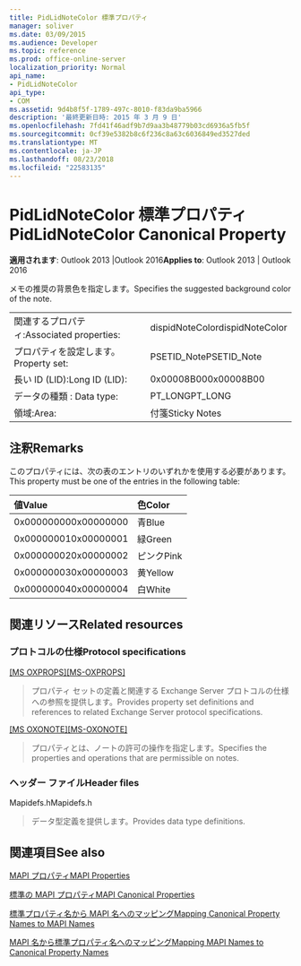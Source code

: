 ```yaml
---
title: PidLidNoteColor 標準プロパティ
manager: soliver
ms.date: 03/09/2015
ms.audience: Developer
ms.topic: reference
ms.prod: office-online-server
localization_priority: Normal
api_name:
- PidLidNoteColor
api_type:
- COM
ms.assetid: 9d4b8f5f-1789-497c-8010-f83da9ba5966
description: '最終更新日時: 2015 年 3 月 9 日'
ms.openlocfilehash: 7fd41f46adf9b7d9aa3b48779b03cd6936a5fb5f
ms.sourcegitcommit: 0cf39e5382b8c6f236c8a63c6036849ed3527ded
ms.translationtype: MT
ms.contentlocale: ja-JP
ms.lasthandoff: 08/23/2018
ms.locfileid: "22583135"
---
```

# <a name="pidlidnotecolor-canonical-property"></a><span data-ttu-id="1eb42-103">PidLidNoteColor 標準プロパティ</span><span class="sxs-lookup"><span data-stu-id="1eb42-103">PidLidNoteColor Canonical Property</span></span>

  
  
<span data-ttu-id="1eb42-104">**適用されます**: Outlook 2013 |Outlook 2016</span><span class="sxs-lookup"><span data-stu-id="1eb42-104">**Applies to**: Outlook 2013 | Outlook 2016</span></span> 
  
<span data-ttu-id="1eb42-105">メモの推奨の背景色を指定します。</span><span class="sxs-lookup"><span data-stu-id="1eb42-105">Specifies the suggested background color of the note.</span></span> 
  
|||
|:-----|:-----|
|<span data-ttu-id="1eb42-106">関連するプロパティ:</span><span class="sxs-lookup"><span data-stu-id="1eb42-106">Associated properties:</span></span>  <br/> |<span data-ttu-id="1eb42-107">dispidNoteColor</span><span class="sxs-lookup"><span data-stu-id="1eb42-107">dispidNoteColor</span></span>  <br/> |
|<span data-ttu-id="1eb42-108">プロパティを設定します。</span><span class="sxs-lookup"><span data-stu-id="1eb42-108">Property set:</span></span>  <br/> |<span data-ttu-id="1eb42-109">PSETID_Note</span><span class="sxs-lookup"><span data-stu-id="1eb42-109">PSETID_Note</span></span>  <br/> |
|<span data-ttu-id="1eb42-110">長い ID (LID):</span><span class="sxs-lookup"><span data-stu-id="1eb42-110">Long ID (LID):</span></span>  <br/> |<span data-ttu-id="1eb42-111">0x00008B00</span><span class="sxs-lookup"><span data-stu-id="1eb42-111">0x00008B00</span></span>  <br/> |
|<span data-ttu-id="1eb42-112">データの種類 : </span><span class="sxs-lookup"><span data-stu-id="1eb42-112">Data type:</span></span>  <br/> |<span data-ttu-id="1eb42-113">PT_LONG</span><span class="sxs-lookup"><span data-stu-id="1eb42-113">PT_LONG</span></span>  <br/> |
|<span data-ttu-id="1eb42-114">領域:</span><span class="sxs-lookup"><span data-stu-id="1eb42-114">Area:</span></span>  <br/> |<span data-ttu-id="1eb42-115">付箋</span><span class="sxs-lookup"><span data-stu-id="1eb42-115">Sticky Notes</span></span>  <br/> |
   
## <a name="remarks"></a><span data-ttu-id="1eb42-116">注釈</span><span class="sxs-lookup"><span data-stu-id="1eb42-116">Remarks</span></span>

<span data-ttu-id="1eb42-117">このプロパティには、次の表のエントリのいずれかを使用する必要があります。</span><span class="sxs-lookup"><span data-stu-id="1eb42-117">This property must be one of the entries in the following table:</span></span>
  
|<span data-ttu-id="1eb42-118">**値**</span><span class="sxs-lookup"><span data-stu-id="1eb42-118">**Value**</span></span>|<span data-ttu-id="1eb42-119">**色**</span><span class="sxs-lookup"><span data-stu-id="1eb42-119">**Color**</span></span>|
|:-----|:-----|
|<span data-ttu-id="1eb42-120">0x00000000</span><span class="sxs-lookup"><span data-stu-id="1eb42-120">0x00000000</span></span>  <br/> |<span data-ttu-id="1eb42-121">青</span><span class="sxs-lookup"><span data-stu-id="1eb42-121">Blue</span></span>  <br/> |
|<span data-ttu-id="1eb42-122">0x00000001</span><span class="sxs-lookup"><span data-stu-id="1eb42-122">0x00000001</span></span>  <br/> |<span data-ttu-id="1eb42-123">緑</span><span class="sxs-lookup"><span data-stu-id="1eb42-123">Green</span></span>  <br/> |
|<span data-ttu-id="1eb42-124">0x00000002</span><span class="sxs-lookup"><span data-stu-id="1eb42-124">0x00000002</span></span>  <br/> |<span data-ttu-id="1eb42-125">ピンク</span><span class="sxs-lookup"><span data-stu-id="1eb42-125">Pink</span></span>  <br/> |
|<span data-ttu-id="1eb42-126">0x00000003</span><span class="sxs-lookup"><span data-stu-id="1eb42-126">0x00000003</span></span>  <br/> |<span data-ttu-id="1eb42-127">黄</span><span class="sxs-lookup"><span data-stu-id="1eb42-127">Yellow</span></span>  <br/> |
|<span data-ttu-id="1eb42-128">0x00000004</span><span class="sxs-lookup"><span data-stu-id="1eb42-128">0x00000004</span></span>  <br/> |<span data-ttu-id="1eb42-129">白</span><span class="sxs-lookup"><span data-stu-id="1eb42-129">White</span></span>  <br/> |
   
## <a name="related-resources"></a><span data-ttu-id="1eb42-130">関連リソース</span><span class="sxs-lookup"><span data-stu-id="1eb42-130">Related resources</span></span>

### <a name="protocol-specifications"></a><span data-ttu-id="1eb42-131">プロトコルの仕様</span><span class="sxs-lookup"><span data-stu-id="1eb42-131">Protocol specifications</span></span>

<span data-ttu-id="1eb42-132">[[MS OXPROPS]](http://msdn.microsoft.com/library/f6ab1613-aefe-447d-a49c-18217230b148%28Office.15%29.aspx)</span><span class="sxs-lookup"><span data-stu-id="1eb42-132">[[MS-OXPROPS]](http://msdn.microsoft.com/library/f6ab1613-aefe-447d-a49c-18217230b148%28Office.15%29.aspx)</span></span>
  
> <span data-ttu-id="1eb42-133">プロパティ セットの定義と関連する Exchange Server プロトコルの仕様への参照を提供します。</span><span class="sxs-lookup"><span data-stu-id="1eb42-133">Provides property set definitions and references to related Exchange Server protocol specifications.</span></span>
    
<span data-ttu-id="1eb42-134">[[MS OXONOTE]](http://msdn.microsoft.com/library/6bf4ed7e-316c-4a3c-be27-5ec93e7ab39f%28Office.15%29.aspx)</span><span class="sxs-lookup"><span data-stu-id="1eb42-134">[[MS-OXONOTE]](http://msdn.microsoft.com/library/6bf4ed7e-316c-4a3c-be27-5ec93e7ab39f%28Office.15%29.aspx)</span></span>
  
> <span data-ttu-id="1eb42-135">プロパティとは、ノートの許可の操作を指定します。</span><span class="sxs-lookup"><span data-stu-id="1eb42-135">Specifies the properties and operations that are permissible on notes.</span></span>
    
### <a name="header-files"></a><span data-ttu-id="1eb42-136">ヘッダー ファイル</span><span class="sxs-lookup"><span data-stu-id="1eb42-136">Header files</span></span>

<span data-ttu-id="1eb42-137">Mapidefs.h</span><span class="sxs-lookup"><span data-stu-id="1eb42-137">Mapidefs.h</span></span>
  
> <span data-ttu-id="1eb42-138">データ型定義を提供します。</span><span class="sxs-lookup"><span data-stu-id="1eb42-138">Provides data type definitions.</span></span>
    
## <a name="see-also"></a><span data-ttu-id="1eb42-139">関連項目</span><span class="sxs-lookup"><span data-stu-id="1eb42-139">See also</span></span>



[<span data-ttu-id="1eb42-140">MAPI プロパティ</span><span class="sxs-lookup"><span data-stu-id="1eb42-140">MAPI Properties</span></span>](mapi-properties.md)
  
[<span data-ttu-id="1eb42-141">標準の MAPI プロパティ</span><span class="sxs-lookup"><span data-stu-id="1eb42-141">MAPI Canonical Properties</span></span>](mapi-canonical-properties.md)
  
[<span data-ttu-id="1eb42-142">標準プロパティ名から MAPI 名へのマッピング</span><span class="sxs-lookup"><span data-stu-id="1eb42-142">Mapping Canonical Property Names to MAPI Names</span></span>](mapping-canonical-property-names-to-mapi-names.md)
  
[<span data-ttu-id="1eb42-143">MAPI 名から標準プロパティ名へのマッピング</span><span class="sxs-lookup"><span data-stu-id="1eb42-143">Mapping MAPI Names to Canonical Property Names</span></span>](mapping-mapi-names-to-canonical-property-names.md)

